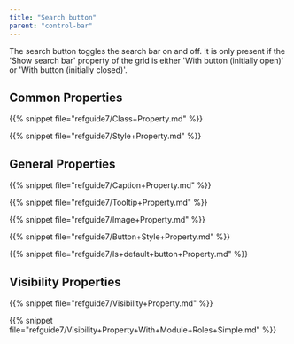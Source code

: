 ```yaml
---
title: "Search button"
parent: "control-bar"
---
```


The search button toggles the search bar on and off. It is only present if the 'Show search bar' property of the grid is either 'With button (initially open)' or 'With button (initially closed)'.

## Common Properties

{{% snippet file="refguide7/Class+Property.md" %}}

{{% snippet file="refguide7/Style+Property.md" %}}

## General Properties

{{% snippet file="refguide7/Caption+Property.md" %}}

{{% snippet file="refguide7/Tooltip+Property.md" %}}

{{% snippet file="refguide7/Image+Property.md" %}}

{{% snippet file="refguide7/Button+Style+Property.md" %}}

{{% snippet file="refguide7/Is+default+button+Property.md" %}}

## Visibility Properties

{{% snippet file="refguide7/Visibility+Property.md" %}}

{{% snippet file="refguide7/Visibility+Property+With+Module+Roles+Simple.md" %}}
